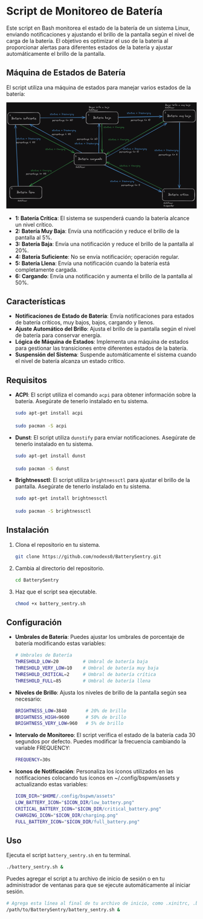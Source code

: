 # Script de Monitoreo de Batería

Este script en Bash monitorea el estado de la batería de un sistema Linux, enviando notificaciones y ajustando el brillo de la pantalla según el nivel de carga de la batería. El objetivo es optimizar el uso de la batería al proporcionar alertas para diferentes estados de la batería y ajustar automáticamente el brillo de la pantalla.

## Máquina de Estados de Batería

El script utiliza una máquina de estados para manejar varios estados de la batería:

![Diagrama de Máquina de Estados](https://raw.githubusercontent.com/nodexs0/BatterySentry/main/assets/image.png)

- **1: Batería Crítica**: El sistema se suspenderá cuando la batería alcance un nivel crítico.
- **2: Batería Muy Baja**: Envía una notificación y reduce el brillo de la pantalla al 5%.
- **3: Batería Baja**: Envía una notificación y reduce el brillo de la pantalla al 20%.
- **4: Batería Suficiente**: No se envía notificación; operación regular.
- **5: Batería Llena**: Envía una notificación cuando la batería está completamente cargada.
- **6: Cargando**: Envía una notificación y aumenta el brillo de la pantalla al 50%.

## Características

- **Notificaciones de Estado de Batería**: Envía notificaciones para estados de batería críticos, muy bajos, bajos, cargando y llenos.
- **Ajuste Automático del Brillo**: Ajusta el brillo de la pantalla según el nivel de batería para conservar energía.
- **Lógica de Máquina de Estados**: Implementa una máquina de estados para gestionar las transiciones entre diferentes estados de la batería.
- **Suspensión del Sistema**: Suspende automáticamente el sistema cuando el nivel de batería alcanza un estado crítico.

## Requisitos

- **ACPI**: El script utiliza el comando `acpi` para obtener información sobre la batería. Asegúrate de tenerlo instalado en tu sistema.
  ```bash
  sudo apt-get install acpi

  sudo pacman -S acpi
  ```

- **Dunst**: El script utiliza `dunstify` para enviar notificaciones. Asegúrate de tenerlo instalado en tu sistema.
  ```bash
  sudo apt-get install dunst

  sudo pacman -S dunst
  ```

- **Brightnessctl**: El script utiliza `brightnessctl` para ajustar el brillo de la pantalla. Asegúrate de tenerlo instalado en tu sistema.
  ```bash
  sudo apt-get install brightnessctl

  sudo pacman -S brightnessctl
  ```

## Instalación

1. Clona el repositorio en tu sistema.
   ```bash
   git clone https://github.com/nodexs0/BatterySentry.git
   ```
2. Cambia al directorio del repositorio.
   ```bash
   cd BatterySentry
   ```
3. Haz que el script sea ejecutable.
   ```bash
   chmod +x battery_sentry.sh
   ```
## Configuración

- **Umbrales de Batería**: Puedes ajustar los umbrales de porcentaje de batería modificando estas variables:
  ```bash
  # Umbrales de Batería
  THRESHOLD_LOW=20         # Umbral de batería baja
  THRESHOLD_VERY_LOW=10    # Umbral de batería muy baja
  THRESHOLD_CRITICAL=2     # Umbral de batería crítica
  THRESHOLD_FULL=85        # Umbral de batería llena
  ```
- **Niveles de Brillo**: Ajusta los niveles de brillo de la pantalla según sea necesario:
  ```bash
  BRIGHTNESS_LOW=3840       # 20% de brillo
  BRIGHTNESS_HIGH=9600      # 50% de brillo
  BRIGHTNESS_VERY_LOW=960   # 5% de brillo
  ```
- **Intervalo de Monitoreo**: El script verifica el estado de la batería cada 30 segundos por defecto. Puedes modificar la frecuencia cambiando la variable FREQUENCY:
  ```bash
  FREQUENCY=30s
  ```
- **Iconos de Notificación**: Personaliza los íconos utilizados en las notificaciones colocando tus íconos en ~/.config/bspwm/assets y actualizando estas variables:
  ```bash
  ICON_DIR="$HOME/.config/bspwm/assets"
  LOW_BATTERY_ICON="$ICON_DIR/low_battery.png"
  CRITICAL_BATTERY_ICON="$ICON_DIR/critical_battery.png"
  CHARGING_ICON="$ICON_DIR/charging.png"
  FULL_BATTERY_ICON="$ICON_DIR/full_battery.png"
  ```

## Uso

Ejecuta el script `battery_sentry.sh` en tu terminal.
   ```bash
   ./battery_sentry.sh &
   ```

Puedes agregar el script a tu archivo de inicio de sesión o en tu administrador de ventanas para que se ejecute automáticamente al iniciar sesión.
```bash
# Agrega esta línea al final de tu archivo de inicio, como .xinitrc, .bash_profile o bspwmrc
/path/to/BatterySentry/battery_sentry.sh &
```

